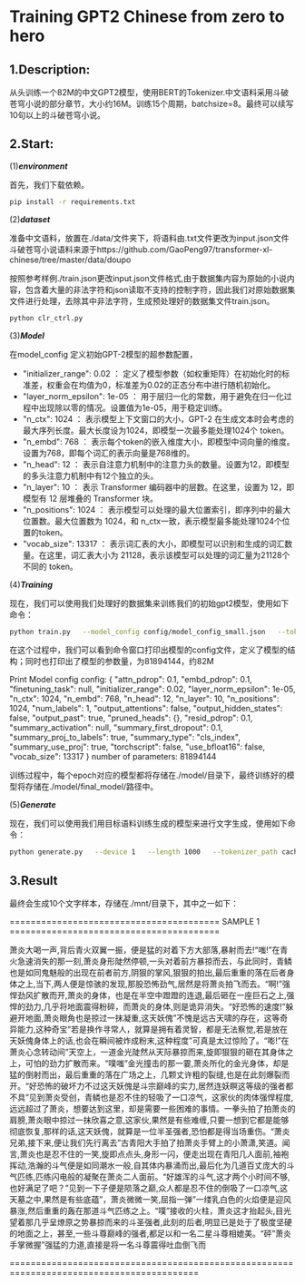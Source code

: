 Training GPT2 Chinese from zero to hero
==

1.Description:
---
从头训练一个82M的中文GPT2模型，使用BERT的Tokenizer.中文语料采用斗破苍穹小说的部分章节，大小约16M。训练15个周期，batchsize=8。最终可以续写10句以上的斗破苍穹小说。

2.Start:
----
(1)***environment***

首先，我们下载依赖。
```bash
pip install -r requirements.txt
```

(2)***dataset***

准备中文语料，放置在./data/文件夹下，将语料由.txt文件更改为input.json文件
斗破苍穹小说语料来源于https://github.com/GaoPeng97/transformer-xl-chinese/tree/master/data/doupo

按照参考样例./train.json更改input.json文件格式,由于数据集内容为原始的小说内容，包含着大量的非法字符和json读取不支持的控制字符，因此我们对原始数据集文件进行处理，去除其中非法字符，生成预处理好的数据集文件train.json。
```bash
python clr_ctrl.py
```

(3)***Model***

在model_config 定义初始GPT-2模型的超参数配置，
- "initializer_range": 0.02 ： 定义了模型参数（如权重矩阵）在初始化时的标准差，权重会在均值为0，标准差为0.02的正态分布中进行随机初始化。
- "layer_norm_epsilon": 1e-05 ： 用于层归一化的常数，用于避免在归一化过程中出现除以零的情况。设置值为1e-05，用于稳定训练。
- "n_ctx": 1024 ： 表示模型上下文窗口的大小，GPT-2 在生成文本时会考虑的最大序列长度。最大长度设为1024，即模型一次最多能处理1024个 token。
- "n_embd": 768 ： 表示每个token的嵌入维度大小，即模型中词向量的维度。设置为768，即每个词汇的表示向量是768维的。
- "n_head": 12 ： 表示自注意力机制中的注意力头的数量。设置为12，即模型的多头注意力机制中有12个独立的头。
- "n_layer": 10 ： 表示 Transformer 编码器中的层数。在这里，设置为 12，即模型有 12 层堆叠的 Transformer 块。
- "n_positions": 1024 ： 表示模型可以处理的最大位置索引，即序列中的最大位置数。最大位置数为 1024，和 n_ctx一致，表示模型最多能处理1024个位置的token。
- "vocab_size": 13317 ： 表示词汇表的大小，即模型可以识别和生成的词汇数量。在这里，词汇表大小为 21128，表示该模型可以处理的词汇量为21128个不同的 token。


(4)***Training***

现在，我们可以使用我们处理好的数据集来训练我们的初始gpt2模型，使用如下命令：
```bash
python train.py   --model_config config/model_config_small.json   --tokenized_data_path data/tokenized/   --tokenizer_path cache/vocab_small.txt   --raw_data_path data/train.json   --epochs 15   --log_step 200   --stride 512   --output_dir model/   --device 0,1   --num_pieces 100   --raw
```

在这个过程中，我们可以看到命令窗口打印出模型的config文件，定义了模型的结构；同时也打印出了模型的参数量，为81894144，约82M

Print Model config
config:
{
  "attn_pdrop": 0.1,
  "embd_pdrop": 0.1,
  "finetuning_task": null,
  "initializer_range": 0.02,
  "layer_norm_epsilon": 1e-05,
  "n_ctx": 1024,
  "n_embd": 768,
  "n_head": 12,
  "n_layer": 10,
  "n_positions": 1024,
  "num_labels": 1,
  "output_attentions": false,
  "output_hidden_states": false,
  "output_past": true,
  "pruned_heads": {},
  "resid_pdrop": 0.1,
  "summary_activation": null,
  "summary_first_dropout": 0.1,
  "summary_proj_to_labels": true,
  "summary_type": "cls_index",
  "summary_use_proj": true,
  "torchscript": false,
  "use_bfloat16": false,
  "vocab_size": 13317
}
number of parameters: 81894144

训练过程中，每个epoch对应的模型都将存储在./model/目录下，最终训练好的模型将存储在./model/final_model/路径中。

(5)***Generate***

现在，我们可以使用我们用目标语料训练生成的模型来进行文字生成，使用如下命令：
```bash
python generate.py   --device 1   --length 1000   --tokenizer_path cache/vocab_small.txt   --model_path model/final_model   --prefix "[CLS]萧炎大喝一声"   --topp 1   --temperature 1.0 --save_samples --save_samples_path ./mnt/
```

3.Result
--
最终会生成10个文字样本，存储在./mnt/目录下，其中之一如下：

======================================== SAMPLE 1 ========================================

萧炎大喝一声,背后青火双翼一振，便是猛的对着下方大部落,暴射而去!“嗤!”在青火急速消失的那一刻,萧炎身形陡然停顿,一头对着前方暴掠而去，与此同时，青鳞也是如同鬼魅般的出现在前者前方,阴狠的掌风,狠狠的拍出,最后重重的落在后者身体之上,当下,两人便是惊骇的发现,那股恐怖劲气,居然是将萧炎拍飞而去。“啊!”强悍劲风扩散而开,萧炎的身体，也是在半空中蹬蹬的连退,最后砸在一座巨石之上,强悍的劲力,几乎将地面震得粉碎，而萧炎的身体,则是诡异消失。“好恐怖的速度!”躲避开地面,萧炎眼角也是掠过一抹凝重,这天妖傀”不愧是远古天啸的存在，这等奇异能力,这种奇宝”若是换作寻常人，就算是拥有着灵智，都是无法察觉,若是放在天妖傀身体上的话,也会在瞬间被炸成粉末,这种程度”可真是太过惊险了。“嘭!”在萧炎心念转动间”天空上，一道金光陡然从天际暴掠而来,旋即狠狠的砸在其身体之上，可怕的劲力扩散而来。“噗嗤”金光撞击的那一霎,萧炎所化的金光身体，却是猛的倒射而出，最后重重的落在广场之上，几颗丈许粗的裂缝,也是在此刻爆裂而开。“好恐怖的破坏力不过这天妖傀是斗宗巅峰的实力,居然连妖瞑这等级的强者都不具”见到萧炎受创，青鳞也是忍不住的轻吸了一口凉气，这家伙的肉体强悍程度,远远超过了萧炎，想要达到这里，却是需要一些困难的事情。一拳头拍了拍萧炎的肩膀,萧炎眼中掠过一抹欣喜之意,这家伙,果然是有些难缠,只要一想到它都是能够彻底恢复,那样的话,这天妖傀，就算是一位半圣强者,恐怕都是得当场重伤。“萧炎兄弟,接下来,便让我们先行离去”古青阳大手拍了拍萧炎手臂上的小萧潇,笑道。闻言,萧炎也是忍不住的一笑,旋即点点头,身形一闪，便走出现在青阳几人面前,袖袍挥动,浩瀚的斗气便是如同潮水一般,自其体内暴涌而出,最后化为几道百丈庞大的斗气匹练,匹练闪电般的凝聚在萧炎二人面前。“好雄浑的斗气,这才两个小时间不够,也好满足了吧？”见到一下子便是陨落之巅,众人都是忍不住的倒吸了一口凉气,这天墓之中,果然是有些底蕴”，萧炎微微一笑,屈指一弹”一缕乳白色的火焰便是迎风暴涨,然后重重的轰在那道斗气匹练之上。“噗”接收的火柱，萧炎这才抬起头,目光望着那几乎呈燎原之势暴掠而来的斗圣强者,此刻的后者,明显已是处于了极度坚硬的地面之上，甚至,一些斗尊巅峰的强者,都足以和一名二星斗尊相媲美。“砰”萧炎手掌微握”强猛的力道,直接是将一名斗尊震得吐血倒飞而

==========================================================================================
